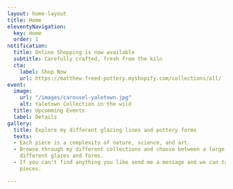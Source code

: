 ```yaml
---
layout: home-layout
title: Home
eleventyNavigation:
  key: Home
  order: 1
notification:
  title: Online Shopping is now available
  subtitle: Carefully crafted, fresh from the kiln
  cta:
    label: Shop Now
    url: https://matthew-freed-pottery.myshopify.com/collections/all/
event:
  image:
    url: "/images/carousel-yaletown.jpg"
    alt: Yaletown Collection in the wild
  title: Upcomming Events
  label: Details
gallery:
  title: Explore my different glazing lines and pottery forms
  texts:
  - Each piece is a complexity of nature, science, and art.
  - Browse through my different collections and choose between a large variaty of
    different glazes and forms.
  - If you can't find anything you like send me a message and we can talk about custom
    pieces.

---
```

